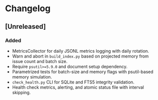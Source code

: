 # Changelog

## [Unreleased]
### Added
- MetricsCollector for daily JSONL metrics logging with daily rotation.
- Warn and abort in `build_index.py` based on projected memory from issue count and batch size.
- Require `psutil>=5.9.0` and document setup dependency.
- Parametrized tests for batch-size and memory flags with psutil-based memory simulation.
- `check_health.py` CLI for SQLite and FTS5 integrity validation.
- Health check metrics, alerting, and atomic status file with interval skipping.
